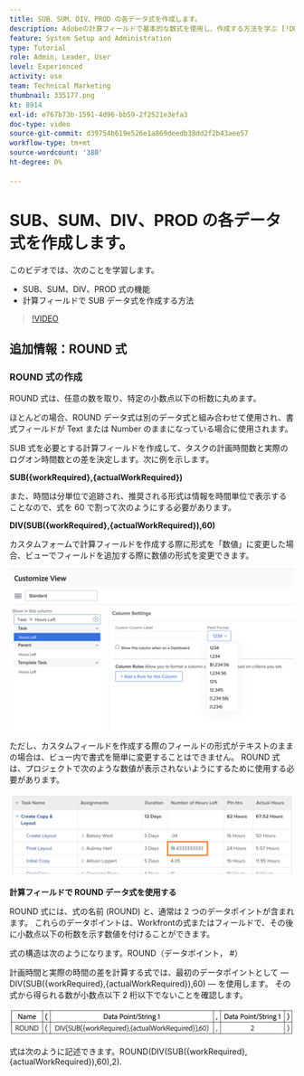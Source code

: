 ```yaml
---
title: SUB、SUM、DIV、PROD の各データ式を作成します。
description: Adobeの計算フィールドで基本的な数式を使用し、作成する方法を学ぶ [!DNL Workfront].
feature: System Setup and Administration
type: Tutorial
role: Admin, Leader, User
level: Experienced
activity: use
team: Technical Marketing
thumbnail: 335177.png
kt: 8914
exl-id: e767b73b-1591-4d96-bb59-2f2521e3efa3
doc-type: video
source-git-commit: d39754b619e526e1a869deedb38dd2f2b43aee57
workflow-type: tm+mt
source-wordcount: '380'
ht-degree: 0%

---
```


# SUB、SUM、DIV、PROD の各データ式を作成します。

このビデオでは、次のことを学習します。

* SUB、SUM、DIV、PROD 式の機能
* 計算フィールドで SUB データ式を作成する方法

>[!VIDEO](https://video.tv.adobe.com/v/335177/?quality=12)

## 追加情報：ROUND 式

### ROUND 式の作成

ROUND 式は、任意の数を取り、特定の小数点以下の桁数に丸めます。

ほとんどの場合、ROUND データ式は別のデータ式と組み合わせて使用され、書式フィールドが Text または Number のままになっている場合に使用されます。

SUB 式を必要とする計算フィールドを作成して、タスクの計画時間数と実際のログオン時間数との差を決定します。次に例を示します。

**SUB({workRequired},{actualWorkRequired})**

また、時間は分単位で追跡され、推奨される形式は情報を時間単位で表示することなので、式を 60 で割って次のようにする必要があります。

**DIV(SUB({workRequired},{actualWorkRequired}),60)**

カスタムフォームで計算フィールドを作成する際に形式を「数値」に変更した場合、ビューでフィールドを追加する際に数値の形式を変更できます。

![使用率レポートを含むワークロードバランサー](assets/round01.png)

ただし、カスタムフィールドを作成する際のフィールドの形式がテキストのままの場合は、ビュー内で書式を簡単に変更することはできません。 ROUND 式は、プロジェクトで次のような数値が表示されないようにするために使用する必要があります。

![使用率レポートを含むワークロードバランサー](assets/round02.png)

<b>計算フィールドで ROUND データ式を使用する</b>

ROUND 式には、式の名前 (ROUND) と、通常は 2 つのデータポイントが含まれます。 これらのデータポイントは、Workfrontの式またはフィールドで、その後に小数点以下の桁数を示す数値を付けることができます。

式の構造は次のようになります。ROUND（データポイント， #）

計画時間と実際の時間の差を計算する式では、最初のデータポイントとして —DIV(SUB({workRequired},{actualWorkRequired}),60) — を使用します。 その式から得られる数が小数点以下 2 桁以下でないことを確認します。

![使用率レポートを含むワークロードバランサー](assets/round03.png)

式は次のように記述できます。ROUND(DIV(SUB({workRequired},{actualWorkRequired}),60),2).
